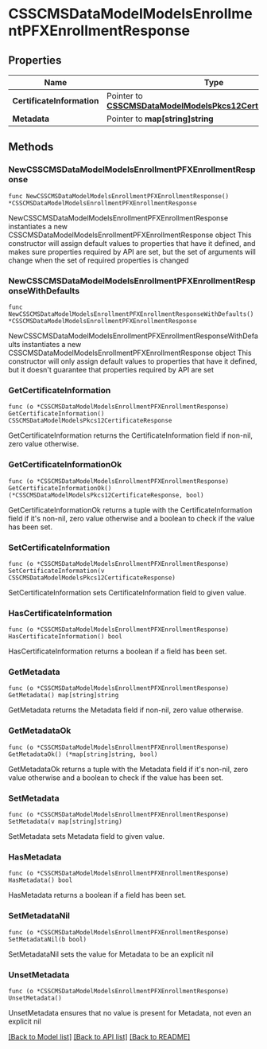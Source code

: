 # CSSCMSDataModelModelsEnrollmentPFXEnrollmentResponse

## Properties

Name | Type | Description | Notes
------------ | ------------- | ------------- | -------------
**CertificateInformation** | Pointer to [**CSSCMSDataModelModelsPkcs12CertificateResponse**](CSSCMSDataModelModelsPkcs12CertificateResponse.md) |  | [optional] 
**Metadata** | Pointer to **map[string]string** |  | [optional] 

## Methods

### NewCSSCMSDataModelModelsEnrollmentPFXEnrollmentResponse

`func NewCSSCMSDataModelModelsEnrollmentPFXEnrollmentResponse() *CSSCMSDataModelModelsEnrollmentPFXEnrollmentResponse`

NewCSSCMSDataModelModelsEnrollmentPFXEnrollmentResponse instantiates a new CSSCMSDataModelModelsEnrollmentPFXEnrollmentResponse object
This constructor will assign default values to properties that have it defined,
and makes sure properties required by API are set, but the set of arguments
will change when the set of required properties is changed

### NewCSSCMSDataModelModelsEnrollmentPFXEnrollmentResponseWithDefaults

`func NewCSSCMSDataModelModelsEnrollmentPFXEnrollmentResponseWithDefaults() *CSSCMSDataModelModelsEnrollmentPFXEnrollmentResponse`

NewCSSCMSDataModelModelsEnrollmentPFXEnrollmentResponseWithDefaults instantiates a new CSSCMSDataModelModelsEnrollmentPFXEnrollmentResponse object
This constructor will only assign default values to properties that have it defined,
but it doesn't guarantee that properties required by API are set

### GetCertificateInformation

`func (o *CSSCMSDataModelModelsEnrollmentPFXEnrollmentResponse) GetCertificateInformation() CSSCMSDataModelModelsPkcs12CertificateResponse`

GetCertificateInformation returns the CertificateInformation field if non-nil, zero value otherwise.

### GetCertificateInformationOk

`func (o *CSSCMSDataModelModelsEnrollmentPFXEnrollmentResponse) GetCertificateInformationOk() (*CSSCMSDataModelModelsPkcs12CertificateResponse, bool)`

GetCertificateInformationOk returns a tuple with the CertificateInformation field if it's non-nil, zero value otherwise
and a boolean to check if the value has been set.

### SetCertificateInformation

`func (o *CSSCMSDataModelModelsEnrollmentPFXEnrollmentResponse) SetCertificateInformation(v CSSCMSDataModelModelsPkcs12CertificateResponse)`

SetCertificateInformation sets CertificateInformation field to given value.

### HasCertificateInformation

`func (o *CSSCMSDataModelModelsEnrollmentPFXEnrollmentResponse) HasCertificateInformation() bool`

HasCertificateInformation returns a boolean if a field has been set.

### GetMetadata

`func (o *CSSCMSDataModelModelsEnrollmentPFXEnrollmentResponse) GetMetadata() map[string]string`

GetMetadata returns the Metadata field if non-nil, zero value otherwise.

### GetMetadataOk

`func (o *CSSCMSDataModelModelsEnrollmentPFXEnrollmentResponse) GetMetadataOk() (*map[string]string, bool)`

GetMetadataOk returns a tuple with the Metadata field if it's non-nil, zero value otherwise
and a boolean to check if the value has been set.

### SetMetadata

`func (o *CSSCMSDataModelModelsEnrollmentPFXEnrollmentResponse) SetMetadata(v map[string]string)`

SetMetadata sets Metadata field to given value.

### HasMetadata

`func (o *CSSCMSDataModelModelsEnrollmentPFXEnrollmentResponse) HasMetadata() bool`

HasMetadata returns a boolean if a field has been set.

### SetMetadataNil

`func (o *CSSCMSDataModelModelsEnrollmentPFXEnrollmentResponse) SetMetadataNil(b bool)`

 SetMetadataNil sets the value for Metadata to be an explicit nil

### UnsetMetadata
`func (o *CSSCMSDataModelModelsEnrollmentPFXEnrollmentResponse) UnsetMetadata()`

UnsetMetadata ensures that no value is present for Metadata, not even an explicit nil

[[Back to Model list]](../README.md#documentation-for-models) [[Back to API list]](../README.md#documentation-for-api-endpoints) [[Back to README]](../README.md)


